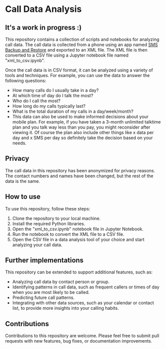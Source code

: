 # Call Data Analysis
## It's a work in progress :)
This repository contains a collection of scripts and notebooks for analyzing call data. The call data is collected from a phone using an app named [SMS Backup and Restore](https://play.google.com/store/apps/details?id=com.riteshsahu.SMSBackupRestore) and exported to an XML file. The XML file is then converted to a CSV file using a Jupyter notebook file named "xml_to_csv.ipynb".

Once the call data is in CSV format, it can be analyzed using a variety of tools and techniques. For example, you can use the data to answer the following questions:

* How many calls do I usually take in a day?
* At which time of day do I talk the most?
* Who do I call the most?
* How long do my calls typically last?
* What is the total duration of my calls in a day/week/month?
* This data can also be used to make informed decisions about your mobile plan. For example, if you have taken a 3-month unlimited talktime plan and you talk way less than you pay, you might reconsider after viewing it. Of course the plan also include other things like x data per day and x SMS per day so definitely take the decision based on your needs.

## Privacy

The call data in this repository has been anonymized for privacy reasons. The contact numbers and names have been changed, but the rest of the data is the same.

## How to use

To use this repository, follow these steps:

1. Clone the repository to your local machine.
2. Install the required Python libraries.
3. Open the "xml_to_csv.ipynb" notebook file in Jupyter Notebook.
4. Run the notebook to convert the XML file to a CSV file.
5. Open the CSV file in a data analysis tool of your choice and start analyzing your call data.

## Further implementations

This repository can be extended to support additional features, such as:

* Analyzing call data by contact person or group.
* Identifying patterns in call data, such as frequent callers or times of day when you are most likely to be called.
* Predicting future call patterns.
* Integrating with other data sources, such as your calendar or contact list, to provide more insights into your calling habits.

## Contributions

Contributions to this repository are welcome. Please feel free to submit pull requests with new features, bug fixes, or documentation improvements.
